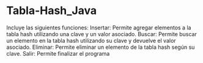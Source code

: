 # Tabla-Hash_Java
Incluye las siguientes funciones:  Insertar: Permite agregar elementos a la tabla hash utilizando una clave y un valor asociado. Buscar: Permite buscar un elemento en la tabla hash utilizando su clave y devuelve el valor asociado. Eliminar: Permite eliminar un elemento de la tabla hash según su clave. Salir: Permite finalizar el programa

